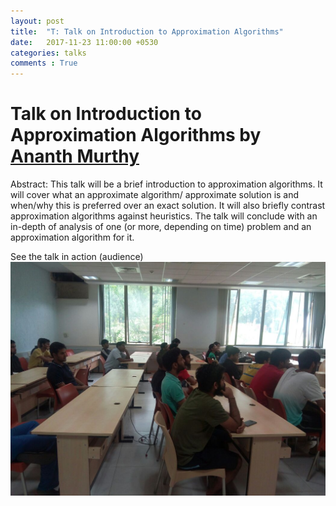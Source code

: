 ```yaml
---
layout: post
title:  "T: Talk on Introduction to Approximation Algorithms"
date:   2017-11-23 11:00:00 +0530
categories: talks
comments : True
---
```


# Talk on Introduction to Approximation Algorithms by [Ananth Murthy](https://www.facebook.com/ananth.murthy.100)

Abstract: This talk will be a brief introduction to approximation algorithms. It will cover what an approximate algorithm/ approximate solution is and when/why this is preferred over an exact solution. It will also briefly contrast approximation algorithms against heuristics. The talk will conclude with an in-depth of analysis of one (or more, depending on time) problem and an approximation algorithm for it.

See the talk in action (audience)
![Talk in action](/images/intro-to-apporx.jpeg)
